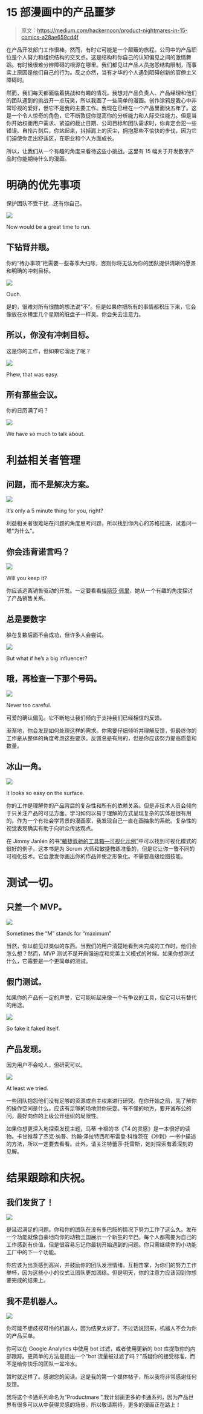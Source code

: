 # 15 部漫画中的产品噩梦

> 原文：<https://medium.com/hackernoon/product-nightmares-in-15-comics-a28ae659cd4f>

在产品开发部门工作很棒。然而，有时它可能是一个颠簸的旅程。公司中的产品职位是个人努力和组织结构的交叉点。这是结构和你自己的认知偏见之间的激情舞蹈。有时候很难分辨障碍的根源在哪里。我们都见过产品人员抱怨结构限制，而事实上原因是他们自己的行为。反之亦然，当有才华的个人遇到阻碍创新的官僚主义障碍时。

然而，我们每天都面临着挑战和有趣的情况。我想对产品负责人、产品经理和他们的团队遇到的挑战开一点玩笑，所以我画了一些简单的漫画。创作涂鸦是我心中非常珍视的爱好，但它不是我的主要工作。我现在已经在一个产品里面快五年了。这是一个令人惊奇的角色，它不断敦促你提高你的分析能力和人际交往能力。但是当你开始权衡用户需求、紧迫的截止日期、公司目标和团队需求时，你肯定会犯一些错误。自怜片刻后，你站起来，抖掉肩上的灰尘，拥抱那些不愉快的步伐，因为它们迫使你走出舒适区，在职业和个人方面成长。

所以，让我们从一个有趣的角度来看待这些小挑战。这里有 15 幅关于开发数字产品时你能期待什么的漫画。

# 明确的优先事项

保护团队不受干扰…还有你自己。

![](img/da7990f65f9a3ebf453e6b44b968f1a8.png)

Now would be a great time to run.

## **下钻背井眼。**

你的“待办事项”栏需要一些春季大扫除，否则你将无法为你的团队提供清晰的愿景和明确的冲刺目标。

![](img/0c136adbe45f6b62dc99b8ae88be475c.png)

Ouch.

是的，很难对所有很酷的想法说“不”。但是如果你把所有的事情都积压下来，它会像放在水槽里几个星期的脏盘子一样臭。你会失去注意力。

## 所以，你没有冲刺目标。

这是你的工作，但如果它溜走了呢？

![](img/eeaee916f551b8cfab0c164a1df33f8a.png)

Phew, that was easy.

## **所有那些会议。**

你的日历满了吗？

![](img/8740e3c66cc380461bf3b27591b7cf34.png)

We have so much to talk about.

# 利益相关者管理

## 问题，而不是解决方案。

![](img/a02ed794df87f775e32724fa42de061a.png)

It’s only a 5 minute thing for you, right?

利益相关者很难站在问题的角度思考问题，所以找到你内心的苏格拉底，试着问一堆“为什么”。

## 你会违背诺言吗？

![](img/c2813f7c5da7030e60fe2126b6d855a3.png)

Will you keep it?

你应该远离销售驱动的开发。一定要看看[梅丽莎·佩里](/@melissaperri)，她从一个有趣的角度探讨了产品销售关系。

## 总是要数字

躲在复数后面不会成功，但许多人会尝试。

![](img/e0bc9662186152232833021ebd06fecb.png)

But what if he’s a big influencer?

## 哦，再检查一下那个号码。

![](img/6e6c3d1fbf9b9158f87c550fc154e41b.png)

Never too careful.

可爱的确认偏见。它不断地让我们倾向于支持我们已经相信的反馈。

渐渐地，你会发现如何处理这样的需求。你需要仔细倾听并理解反馈，但最终你的工作是从整体的角度考虑这些要求。反馈总是有用的，但是你应该努力提高质量和数量。

## 冰山一角。

![](img/97ff948331b7dc5e0eac2e5606d40ab6.png)

It looks so easy on the surface.

你的工作是理解你的产品背后的复杂性和所有的依赖关系。但是非技术人员会倾向于只关注产品的可见方面。学习如何以易于理解的方式呈现复杂的实体是很有用的。作为一个有社会学背景的漫画家，我发现自己一直在画抽象的系统。复杂性的视觉表现确实有助于向听众传达观点。

在 Jimmy Janlén 的书[“敏捷蔻驰的工具箱—可视化示例”](https://leanpub.com/agiletoolbox-visualizationexamples)中可以找到可视化模式的很好的例子。这本书是为 Scrum 大师和敏捷教练准备的，但是它让你一瞥不同的可视化技术。它会激发你画出你的作品并使之形象化。不需要高级绘图技能。

# 测试一切。

## **只差一个 MVP。**

![](img/b920d8279d77ad45f9a0157c9cd37b29.png)

Sometimes the “M” stands for “maximum”

当然，你以前见过类似的东西。当我们的用户清楚地看到未完成的工作时，他们会怎么想？然而，MVP 测试不是开启强迫症和完美主义模式的时候。如果你想测试什么，它需要是一个更简单的测试。

## 假门测试。

如果你的产品有一定的声誉，它可能听起来像一个有争议的工具，但它可以有替代的用途。

![](img/bee15cd19e29dcd8fe1b0e8e9abd4074.png)

So fake it faked itself.

## 产品发现。

因为用户不会咬人，但研究可以。

![](img/b4097c58b38aa9a2bb4a20b91bdde9f0.png)

At least we tried.

一些团队抱怨他们没有足够的资源或自主权来进行研究。在你开始之前，先了解你的操作空间是什么。应该有足够的场地供你玩耍。有不懂的地方，要开诚布公的问。最好向你的上级公开组织的局限性。

如果你想更深入地探索发现主题，马蒂·卡根的书《T4 的灵感》是一本很好的读物。卡甘推荐了杰克·纳普、约翰·泽拉特西和布雷登·科维茨在《冲刺》一书中描述的方法，所以一定要去看看。此外，请关注特蕾莎·托雷斯，她对探索有着深刻的见解。

# 结果跟踪和庆祝。

## 我们发货了！

![](img/4dffdf77912f11cb25c4f92b3fdfa1e8.png)

是延迟满足的问题。你和你的团队在没有多巴胺的情况下努力工作了这么久。发布一个功能就像自豪地向你的动物王国展示一个新生的辛巴。每个人都需要为自己的工作感到有价值，但是很容易忘记你最初开始遇到的问题。你只需继续你的小功能工厂中的下一个功能。

你应该为出货感到高兴，并鼓励你的团队发泄情绪。互相击掌，为你们的努力工作举杯，因为这些小小的仪式让团队更加团结。但是明天，你的注意力应该回到你想要完成的结果上。

## 我不是机器人。

![](img/0e02a1bff8c6186237bfe0c8283cfbee.png)

你可能不想歧视可怜的机器人，因为结果太好了。不过话说回来，机器人不会为你的产品买单。

你可以在 Google Analytics 中使用 bot 过滤，或者使用更新的 bot 库提取你的内部跟踪。更简单的方法是提出一个“bot 流量被过滤了吗？”质疑你的接受标准，而不是给你快乐的团队一盆冷水。

暂时就这样了。感谢您的阅读。这是我的第一个媒体帖子，所以我将非常感谢任何反馈。

我将这个卡通系列命名为“Productmare ”,我计划画更多的卡通系列，因为产品世界有很多可以从中获得灵感的场景。所以敬请期待，更多的漫画正在路上！